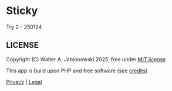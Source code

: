 # Sticky

Try 2 - 250124


LICENSE
----------------------------------------------------------

Copyright (C) Walter A. Jablonowski 2025, free under [MIT license](LICENSE)

This app is build upon PHP and free software (see [credits](credits.md))

[Privacy](https://walter-a-jablonowski.github.io/privacy.html) | [Legal](https://walter-a-jablonowski.github.io/imprint.html)
